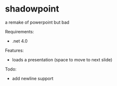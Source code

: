 # shadowpoint
a remake of powerpoint but bad

Requirements:
* .net 4.0

Features:
* loads a presentation (space to move to next slide)

Todo:
* add newline support
